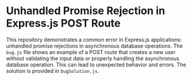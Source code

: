 # Unhandled Promise Rejection in Express.js POST Route

This repository demonstrates a common error in Express.js applications: unhandled promise rejections in asynchronous database operations.  The `bug.js` file shows an example of a POST route that creates a new user without validating the input data or properly handling the asynchronous database operation.  This can lead to unexpected behavior and errors.  The solution is provided in `bugSolution.js`.